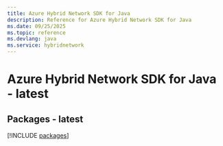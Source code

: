 ```yaml
---
title: Azure Hybrid Network SDK for Java
description: Reference for Azure Hybrid Network SDK for Java
ms.date: 09/25/2025
ms.topic: reference
ms.devlang: java
ms.service: hybridnetwork
---
```

# Azure Hybrid Network SDK for Java - latest
## Packages - latest
[!INCLUDE [packages](hybrid-network-index.md)]